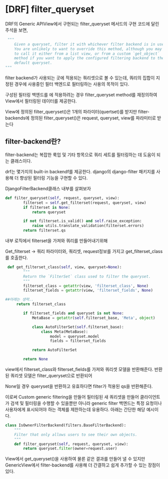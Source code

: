 # [DRF] filter_queryset

DRF의 Generic APIView에서 구현되는 filter_queryset 메서드의 구현 코드에 달린 주석을 보면, 

```py
 """
    Given a queryset, filter it with whichever filter backend is in use.
    You are unlikely to want to override this method, although you may need
    to call it either from a list view, or from a custom `get_object`
    method if you want to apply the configured filtering backend to the
    default queryset.
"""
```

filter backend가 사용되는 곳에 적용되는 쿼리셋으로 볼 수 있는데, 쿼리의 집합이 지정된 경우에 사용중인 필터 백엔드로 필터링하는 사용의 목적이 있다.

구성된 필터링 백엔드를 에 적용하려는 경우 filter_queryset method를 재정의하여 View에서 필터링된 데이터를 제공한다.



View에 정의된 filter_queryset()은 1개의 파라미터(quertset)를 받지만 filter-backends에 정의된 filter_queryset()은 request, queryset, view를 파라미터로 받는다 



## filter-backend란?

filter-backend는 복잡한 룩업 및 기타 항목으로 쿼리 세트를 필터링하는 데 도움이 되는 클래스이다.

drf는 몇가지의 built-in backendf를 제공한다. django의 django-filter 패키지를 사용해 더 향상된 필터링 기능을 구현할 수 있다. 



DjangoFilterBackend클래스 내부를 살펴보자 

```python
def filter_queryset(self, request, queryset, view):
        filterset = self.get_filterset(request, queryset, view)
        if filterset is None:
            return queryset

        if not filterset.is_valid() and self.raise_exception:
            raise utils.translate_validation(filterset.errors)
        return filterset.qs
```

내부 로직에서 filterset을 가져와 쿼리를 만들어내기위해

Get_filterset -> 쿼리 파라미터와, 쿼리셋, request정보를 가지고 get_filterset_class를 호출한다. 



```python
 def get_filterset_class(self, view, queryset=None):
        """
        Return the `FilterSet` class used to filter the queryset.
        """
        filterset_class = getattr(view, 'filterset_class', None)
        filterset_fields = getattr(view, 'filterset_fields', None)	

##아래는 생략..
     return filterset_class

        if filterset_fields and queryset is not None:
            MetaBase = getattr(self.filterset_base, 'Meta', object)

            class AutoFilterSet(self.filterset_base):
                class Meta(MetaBase):
                    model = queryset.model
                    fields = filterset_fields

            return AutoFilterSet

        return None
```

view에서 filterset_class와 filterset_fields를 가져와 쿼리셋 모델을 반환해준다. 반환된 쿼리셋 모델은 filter_queryset으로 반환되어 

None일 경우 queryset을 반환하고 유효하다면 filter가 적용된 qs을 반환해준다. 



이로써 Custom generic filtering을 만들어 필터링된 새 쿼리셋을 만들어 클라이언트가 검색 및 필터링을 수행할 수 있을뿐만 아니라 generic filter 백엔드는 특정 요청이나 사용자에게 표시되어야 하는 객체를 제한하는데 유용하다. 아래는 간단한 해당 예시이다. 

```python
class IsOwnerFilterBackend(filters.BaseFilterBackend):
    """
    Filter that only allows users to see their own objects.
    """
    def filter_queryset(self, request, queryset, view):
        return queryset.filter(owner=request.user)
```



View에서 get_queryset()을 사용하여 물론 같은 결과를 만들어 낼 수 있지만 GenericView에서 filter-backend를 사용해 더 간결하고 쉽게 추가할 수 있는 장점이 있다.

